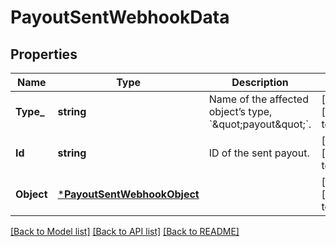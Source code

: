 # PayoutSentWebhookData

## Properties
Name | Type | Description | Notes
------------ | ------------- | ------------- | -------------
**Type_** | **string** | Name of the affected object’s type, &#x60;\&quot;payout\&quot;&#x60;. | [optional] [default to null]
**Id** | **string** | ID of the sent payout. | [optional] [default to null]
**Object** | [***PayoutSentWebhookObject**](PayoutSentWebhookObject.md) |  | [optional] [default to null]

[[Back to Model list]](../README.md#documentation-for-models) [[Back to API list]](../README.md#documentation-for-api-endpoints) [[Back to README]](../README.md)

